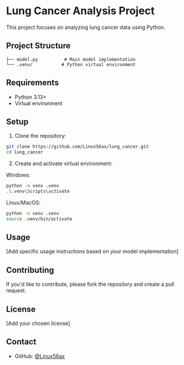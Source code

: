 # Lung Cancer Analysis Project

This project focuses on analyzing lung cancer data using Python. 

## Project Structure

```
├── model.py          # Main model implementation
└── .venv/           # Python virtual environment
```

## Requirements

- Python 3.13+
- Virtual environment

## Setup

1. Clone the repository:
```bash
git clone https://github.com/Linux56ax/lung_cancer.git
cd lung_cancer
```

2. Create and activate virtual environment:

Windows:
```bash
python -m venv .venv
.\.venv\Scripts\activate
```

Linux/MacOS:
```bash
python -m venv .venv
source .venv/bin/activate
```

## Usage

[Add specific usage instructions based on your model implementation]

## Contributing

If you'd like to contribute, please fork the repository and create a pull request.

## License

[Add your chosen license]

## Contact

- GitHub: [@Linux56ax](https://github.com/Linux56ax)